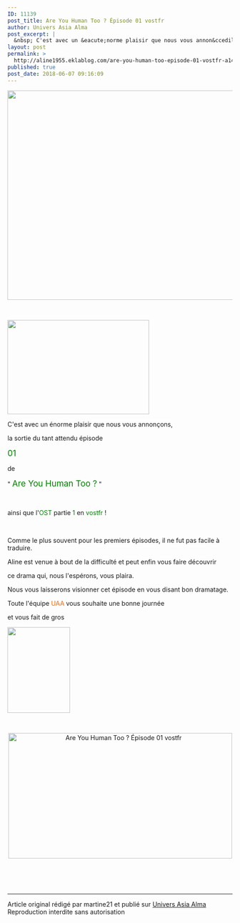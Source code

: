 ```yaml
---
ID: 11139
post_title: Are You Human Too ? Épisode 01 vostfr
author: Univers Asia Alma
post_excerpt: |
  &nbsp; C'est avec un &eacute;norme plaisir que nous vous annon&ccedil;ons,&nbsp; la sortie du tant attendu &eacute;pisode 01 de&nbsp; " Are You Human Too ? " &nbsp; ainsi que l' OST partie 1 en vostfr ! &nbsp; Comme le plus souvent pour les&nbsp;premiers &eacute;pisodes, il ne fut pas facile &agrave; traduire. Aline est venue &agrave; bout de la difficult&eacute;...
layout: post
permalink: >
  http://aline1955.eklablog.com/are-you-human-too-episode-01-vostfr-a144927400
published: true
post_date: 2018-06-07 09:16:09
---
```

<p><img src="http://ekladata.com/X-T7UmoA1JAG6ys981eriKVqUJg@650x469.png" width="650" height="469" alt=""/></p>
<p>&nbsp;</p>
<p><img src="http://ekladata.com/YkzisCM802AFAwqWtUWPcWPmJEQ@317x211.gif" width="317" height="211" alt=""/></p>
<p>C'est avec un &eacute;norme plaisir que nous vous annon&ccedil;ons,&nbsp;</p>
<p>la sortie du tant attendu &eacute;pisode</p>
<p><span style="color: #008000; font-size: 14pt;">01</span></p>
<p>de&nbsp;</p>
<p>" <span style="color: #008000; font-size: 14pt;">Are You Human Too ?</span> "</p>
<p>&nbsp;</p>
<p>ainsi que l'<span style="color: #008000;">OST</span> partie <span style="color: #008000;">1</span> en <span style="color: #008000;">vostfr</span> !</p>
<p>&nbsp;</p>
<p>Comme le plus souvent pour les&nbsp;premiers &eacute;pisodes, il ne fut pas facile &agrave; traduire.</p>
<p>Aline est venue &agrave; bout de la difficult&eacute; et peut enfin vous faire d&eacute;couvrir</p>
<p>ce drama qui, nous l'esp&eacute;rons, vous plaira.</p>
<p>Nous vous laisserons visionner cet &eacute;pisode&nbsp;en vous disant&nbsp;bon dramatage.</p>
<p>Toute l'&eacute;quipe <span style="color: #ff6600;">UAA</span> vous souhaite une bonne journ&eacute;e</p>
<p>et vous fait de gros</p>
<p><img src="http://ekladata.com/US3MEnJ1XCVBH_acHjooU-ee5wc@140x192.gif" width="140" height="192" alt=""/></p>
<p>&nbsp;</p>
<p style="text-align: center;"><a href="http://ekladata.com/myLi-Wa3C5TbVaUfS2rbLbZLZz0.gif"><img src="http://ekladata.com/myLi-Wa3C5TbVaUfS2rbLbZLZz0@501x281.gif" alt="Are You Human Too ? &Eacute;pisode 01 vostfr" width="501" height="281"/></a></p><br /><br /><br /><hr />Article original rédigé par martine21 et publié sur <a href="http://aline1955.eklablog.com/">Univers Asia Alma</a> <br /> Reproduction interdite sans autorisation